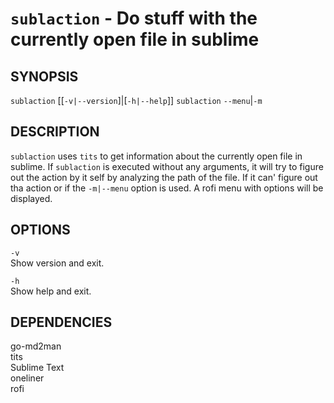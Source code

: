 # `sublaction` - Do stuff with the currently open file in sublime

SYNOPSIS
--------

`sublaction` [[`-v|--version`]|[`-h|--help`]]
`sublaction` `--menu`|`-m`

DESCRIPTION
-----------

`sublaction` uses `tits` to get information about the
currently open file in sublime. If `sublaction` is
executed without any arguments, it will try to figure
out the action by it self by analyzing the path of the
file. If it can' figure out tha action or if the
`-m|--menu` option is used. A rofi menu with options
will be displayed. 

OPTIONS
-------

`-v`  
Show version and exit.

`-h`  
Show help and exit.

DEPENDENCIES
------------

go-md2man  
tits  
Sublime Text  
oneliner  
rofi  
